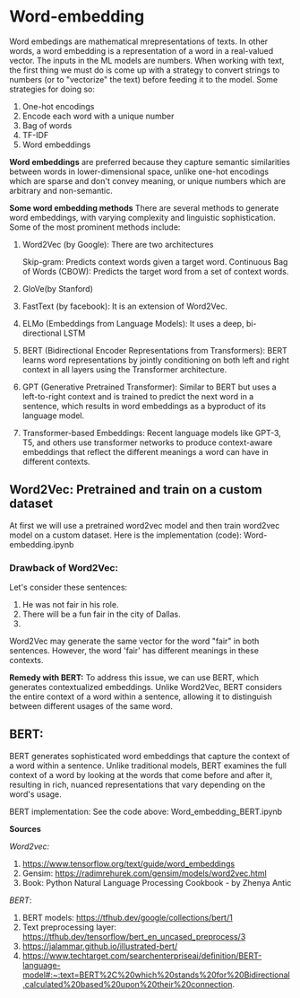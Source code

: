 # Word-embedding
Word embedings are mathematical mrepresentations of texts. In other words, a word embedding is a representation of a word in a real-valued vector. The inputs in the ML models are numbers. When working with text, the first thing we must do is come up with a strategy to convert strings to numbers (or to "vectorize" the text) before feeding it to the model. Some strategies for doing so: 
1) One-hot encodings
2) Encode each word with a unique number
3) Bag of words
4) TF-IDF
5) Word embeddings

**Word embeddings** are preferred because they capture semantic similarities between words in lower-dimensional space, unlike one-hot encodings which are sparse and don't convey meaning, or unique numbers which are arbitrary and non-semantic.

**Some word embedding methods**
There are several methods to generate word embeddings, with varying complexity and linguistic sophistication. Some of the most prominent methods include:
1) Word2Vec (by Google):  There are two architectures
   
   Skip-gram: Predicts context words given a target word.
   Continuous Bag of Words (CBOW): Predicts the target word from a set of context words.
   
3) GloVe(by Stanford)
4) FastText (by facebook): It is an extension of Word2Vec.
5) ELMo (Embeddings from Language Models): It uses a deep, bi-directional LSTM
6) BERT (Bidirectional Encoder Representations from Transformers): BERT learns word representations by jointly conditioning on both left and right context in all layers using the Transformer architecture.
7) GPT (Generative Pretrained Transformer): Similar to BERT but uses a left-to-right context and is trained to predict the next word in a sentence, which results in word embeddings as a byproduct of its language model.
8) Transformer-based Embeddings: Recent language models like GPT-3, T5, and others use transformer networks to produce context-aware embeddings that reflect the different meanings a word can have in different contexts.


 ## Word2Vec: Pretrained and train on a custom dataset
 At first we will use a pretrained word2vec model and then train word2vec model on a custom dataset. Here is the implementation (code): Word-embedding.ipynb

### Drawback of Word2Vec:

Let's consider these sentences:

1. He was not fair in his role.
2. There will be a fun fair in the city of Dallas.
3. 
Word2Vec may generate the same vector for the word "fair" in both sentences. However, the word 'fair' has different meanings in these contexts.

**Remedy with BERT:** To address this issue, we can use BERT, which generates contextualized embeddings. Unlike Word2Vec, BERT considers the entire context of a word within a sentence, allowing it to distinguish between different usages of the same word.
 ## BERT:
BERT generates sophisticated word embeddings that capture the context of a word within a sentence. Unlike traditional models, BERT examines the full context of a word by looking at the words that come before and after it, resulting in rich, nuanced representations that vary depending on the word's usage.

BERT implementation: See the code above:  Word_embedding_BERT.ipynb

**Sources**

*Word2vec:*
1) https://www.tensorflow.org/text/guide/word_embeddings
2) Gensim: https://radimrehurek.com/gensim/models/word2vec.html
3) Book: Python Natural Language Processing Cookbook - by Zhenya Antic

*BERT*:
1. BERT models: https://tfhub.dev/google/collections/bert/1
2. Text preprocessing layer: https://tfhub.dev/tensorflow/bert_en_uncased_preprocess/3
3. https://jalammar.github.io/illustrated-bert/
4.  https://www.techtarget.com/searchenterpriseai/definition/BERT-language-model#:~:text=BERT%2C%20which%20stands%20for%20Bidirectional,calculated%20based%20upon%20their%20connection.
